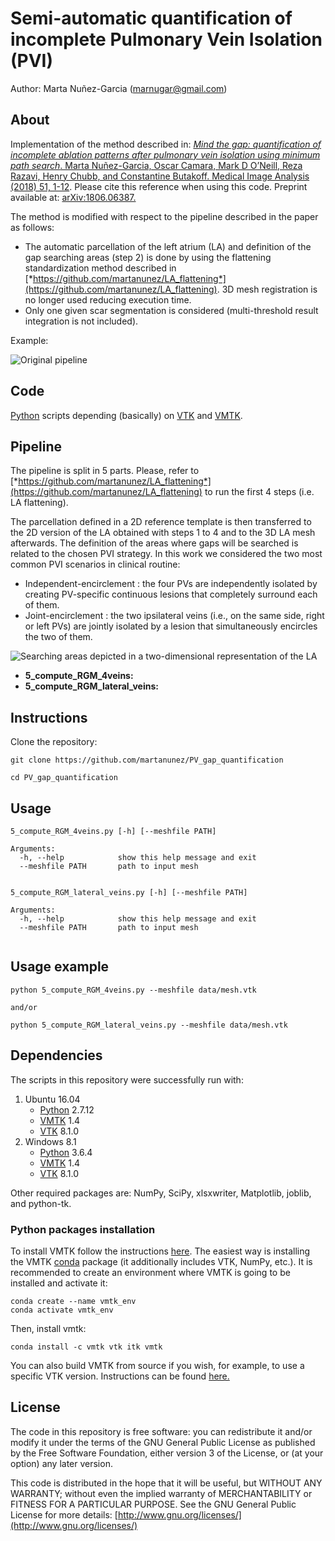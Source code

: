 # Semi-automatic quantification of incomplete Pulmonary Vein Isolation (PVI)
Author: Marta Nuñez-Garcia (marnugar@gmail.com)

## About
Implementation of the method described in: [*Mind the gap: quantification of incomplete ablation patterns after pulmonary vein isolation using minimum path search*. Marta Nuñez-Garcia, Oscar Camara, Mark D O’Neill, Reza Razavi, Henry Chubb, and Constantine Butakoff. Medical Image Analysis (2018) 51, 1-12](https://www.sciencedirect.com/science/article/abs/pii/S1361841518307965). Please cite this reference when using this code. Preprint available at: [arXiv:1806.06387.](https://arxiv.org/abs/1806.06387) 

The method is modified with respect to the pipeline described in the paper as follows:
- The automatic parcellation of the left atrium (LA) and definition of the gap searching areas (step 2) is done by using the flattening standardization method described in [*https://github.com/martanunez/LA_flattening*](https://github.com/martanunez/LA_flattening). 3D mesh registration is no longer used reducing execution time. 
- Only one given scar segmentation is considered (multi-threshold result integration is not included).


Example:

![Original pipeline](https://github.com/martanunez/PV_gap_quantification/blob/master/pipeline_gaps.png)

## Code
[Python](https://www.python.org/) scripts depending (basically) on [VTK](https://vtk.org/) and [VMTK](http://www.vmtk.org/). 

## Pipeline
The pipeline is split in 5 parts. Please, refer to [*https://github.com/martanunez/LA_flattening*](https://github.com/martanunez/LA_flattening) to run the first 4 steps (i.e. LA flattening).

The parcellation defined in a 2D reference template is then transferred to the 2D version of the LA obtained with steps 1 to 4 and to the 3D LA mesh afterwards.
The definition of the areas where gaps will be searched is related to the chosen PVI strategy. In this work we considered the two most common PVI scenarios in clinical routine:
- Independent-encirclement : the four PVs are independently isolated by creating PV-specific continuous lesions that completely surround each of them.
- Joint-encirclement : the two ipsilateral veins (i.e., on the same side, right or left PVs) are jointly isolated by a lesion that simultaneously encircles the two of them.

![Searching areas depicted in a two-dimensional representation of the LA](https://github.com/martanunez/PV_gap_quantification/blob/master/searching_areas.png)

- **5_compute_RGM_4veins:**  
- **5_compute_RGM_lateral_veins:** 


## Instructions
Clone the repository:
```
git clone https://github.com/martanunez/PV_gap_quantification

cd PV_gap_quantification
```

## Usage
```
5_compute_RGM_4veins.py [-h] [--meshfile PATH]

Arguments:
  -h, --help            show this help message and exit
  --meshfile PATH       path to input mesh


5_compute_RGM_lateral_veins.py [-h] [--meshfile PATH]

Arguments:
  -h, --help            show this help message and exit
  --meshfile PATH       path to input mesh


```

## Usage example
```
python 5_compute_RGM_4veins.py --meshfile data/mesh.vtk

and/or

python 5_compute_RGM_lateral_veins.py --meshfile data/mesh.vtk
```

## Dependencies
The scripts in this repository were successfully run with:
1. Ubuntu 16.04
    - [Python](https://www.python.org/) 2.7.12
    - [VMTK](http://www.vmtk.org/) 1.4
    - [VTK](https://vtk.org/) 8.1.0
2. Windows 8.1
    - [Python](https://www.python.org/) 3.6.4
    - [VMTK](http://www.vmtk.org/) 1.4
    - [VTK](https://vtk.org/) 8.1.0
  
Other required packages are: NumPy, SciPy, xlsxwriter, Matplotlib, joblib, and python-tk.  

### Python packages installation
To install VMTK follow the instructions [here](http://www.vmtk.org/download/). The easiest way is installing the VMTK [conda](https://docs.conda.io/en/latest/) package (it additionally includes VTK, NumPy, etc.). It is recommended to create an environment where VMTK is going to be installed and activate it:

```
conda create --name vmtk_env
conda activate vmtk_env
```
Then, install vmtk:
```
conda install -c vmtk vtk itk vmtk
```
<!--Activate the environment when needed using:
```
source activate vmtk_env
```-->
You can also build VMTK from source if you wish, for example, to use a specific VTK version. Instructions can be found [here.](http://www.vmtk.org/download/)


## License
The code in this repository is free software: you can redistribute it and/or modify it under the terms of the GNU General Public License as published by the Free Software Foundation, either version 3 of the License, or (at your option) any later version.

This code is distributed in the hope that it will be useful, but WITHOUT ANY WARRANTY; without even the implied warranty of MERCHANTABILITY or FITNESS FOR A PARTICULAR PURPOSE. See the GNU General Public License for more details: [http://www.gnu.org/licenses/](http://www.gnu.org/licenses/)
